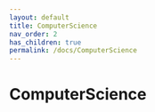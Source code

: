 ```yaml
---
layout: default
title: ComputerScience
nav_order: 2
has_children: true
permalink: /docs/ComputerScience
---
```


# ComputerScience

